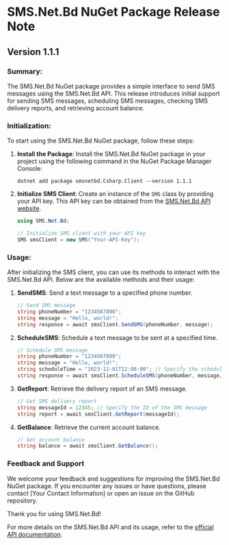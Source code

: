 
# SMS.Net.Bd NuGet Package Release Note

## Version 1.1.1

### Summary:
The SMS.Net.Bd NuGet package provides a simple interface to send SMS messages using the SMS.Net.Bd API. This release introduces initial support for sending SMS messages, scheduling SMS messages, checking SMS delivery reports, and retrieving account balance.

### Initialization:
To start using the SMS.Net.Bd NuGet package, follow these steps:

1. **Install the Package**: Install the SMS.Net.Bd NuGet package in your project using the following command in the NuGet Package Manager Console:

   ```shell
   dotnet add package smsnetbd.Csharp.Client --version 1.1.1
   ```

2. **Initialize SMS Client**: Create an instance of the `SMS` class by providing your API key. This API key can be obtained from the [SMS.Net.Bd API website](https://www.sms.net.bd/api).

   ```csharp
   using SMS.Net.Bd;

   // Initialize SMS client with your API key
   SMS smsClient = new SMS("Your-API-Key");
   ```

### Usage:
After initializing the SMS client, you can use its methods to interact with the SMS.Net.Bd API. Below are the available methods and their usage:

1. **SendSMS**: Send a text message to a specified phone number.

   ```csharp
   // Send SMS message
   string phoneNumber = "1234567890";
   string message = "Hello, world!";
   string response = await smsClient.SendSMS(phoneNumber, message);
   ```

2. **ScheduleSMS**: Schedule a text message to be sent at a specified time.

   ```csharp
   // Schedule SMS message
   string phoneNumber = "1234567890";
   string message = "Hello, world!";
   string scheduleTime = "2023-11-01T12:00:00"; // Specify the scheduled time in ISO 8601 format
   string response = await smsClient.ScheduleSMS(phoneNumber, message, scheduleTime);
   ```

3. **GetReport**: Retrieve the delivery report of an SMS message.

   ```csharp
   // Get SMS delivery report
   string messageId = 12345; // Specify the ID of the SMS message
   string report = await smsClient.GetReport(messageId);
   ```

4. **GetBalance**: Retrieve the current account balance.

   ```csharp
   // Get account balance
   string balance = await smsClient.GetBalance();
   ```

### Feedback and Support

We welcome your feedback and suggestions for improving the SMS.Net.Bd NuGet package. If you encounter any issues or have questions, please contact [Your Contact Information] or open an issue on the GitHub repository.

Thank you for using SMS.Net.Bd!


For more details on the SMS.Net.Bd API and its usage, refer to the [official API documentation](https://www.sms.net.bd/api).
